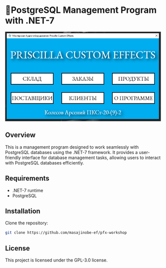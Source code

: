 # 🌊PostgreSQL Management Program with .NET-7

![pic](pic.png)

## Overview

This is a management program designed to work seamlessly with PostgreSQL databases using the .NET-7 framework. It provides a user-friendly interface for database management tasks, allowing users to interact with PostgreSQL databases efficiently.

## Requirements

- .NET-7 runtime
- PostgreSQL

## Installation

Clone the repository:

```bash
git clone https://github.com/masajinobe-ef/pfx-workshop
```

## License

This project is licensed under the GPL-3.0 license.
